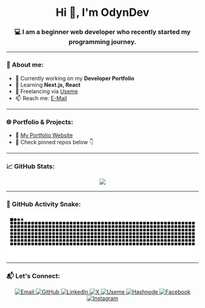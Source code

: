<h1 align="center">Hi 👋, I'm OdynDev</h1>
<h3 align="center">💻 I am a beginner web developer who recently started my programming journey.</h3>

---

### 🧠 About me:
- 🔭 Currently working on my **Developer Portfolio**
- 🌱 Learning **Next.js, React**
- 💼 Freelancing via [Useme](https://useme.com/pl/roles/contractor/odyndev,461613/)
- 📫 Reach me: [E-Mail](odyndev@gmail.com)

---

### 🌐 Portfolio & Projects:
- 🔗 [My Portfolio Website](https://odyndev.vercel.app/)
- 🧩 Check pinned repos below 👇

---

### 📈 GitHub Stats:
<p align="center">
  <img src="https://github-readme-stats.vercel.app/api?username=OdynDev&show_icons=true&theme=radical" />
</p>

---

### 🐍 GitHub Activity Snake:
<p align="center">
  <img src="https://raw.githubusercontent.com/OdynDev/OdynDev/output/github-contribution-grid-snake.svg" alt="GitHub Contribution Snake" />
</p>

---

### 📬 Let's Connect:
<p align="center">
  <a href="mailto:odyndev@gmail.com" target="_blank">
    <img src="https://img.icons8.com/clouds/40/gmail-new.png" alt="Email" />
  </a>
  <a href="https://github.com/odyndev" target="_blank">
    <img src="https://img.icons8.com/clouds/40/github.png" alt="GitHub" />
  </a>
  <a href="https://linkedin.com/in/odyndev" target="_blank">
    <img src="https://img.icons8.com/clouds/40/linkedin.png" alt="LinkedIn" />
  </a>
  <a href="https://x.com/OdynDeveloper" target="_blank">
    <img src="https://img.icons8.com/clouds/40/twitter-circled.png" alt="X" />
  </a>
  <a href="https://useme.com/pl/roles/contractor/odyndev,461613/" target="_blank">
    <img src="https://img.icons8.com/clouds/40/u.png" alt="Useme" />
  </a>
  <a href="odyndev.hashnode.dev" target="_blank">
    <img src="https://img.icons8.com/color/40/hashnode.png" alt="Hashnode" />
  </a>
  <a href="https://www.facebook.com/profile.php?id=61575264760407" target="_blank">
    <img src="https://img.icons8.com/clouds/40/facebook-new.png" alt="Facebook" />
  </a>
  <a href="https://www.instagram.com/odyndev" target="_blank">
    <img src="https://img.icons8.com/clouds/40/instagram-new--v3.png" alt="Instagram" />
  </a>
</p>
